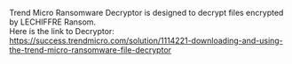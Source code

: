 Trend Micro Ransomware Decryptor is designed to decrypt files encrypted by LECHIFFRE Ransom.\
Here is the link to Decryptor:\
https://success.trendmicro.com/solution/1114221-downloading-and-using-the-trend-micro-ransomware-file-decryptor
